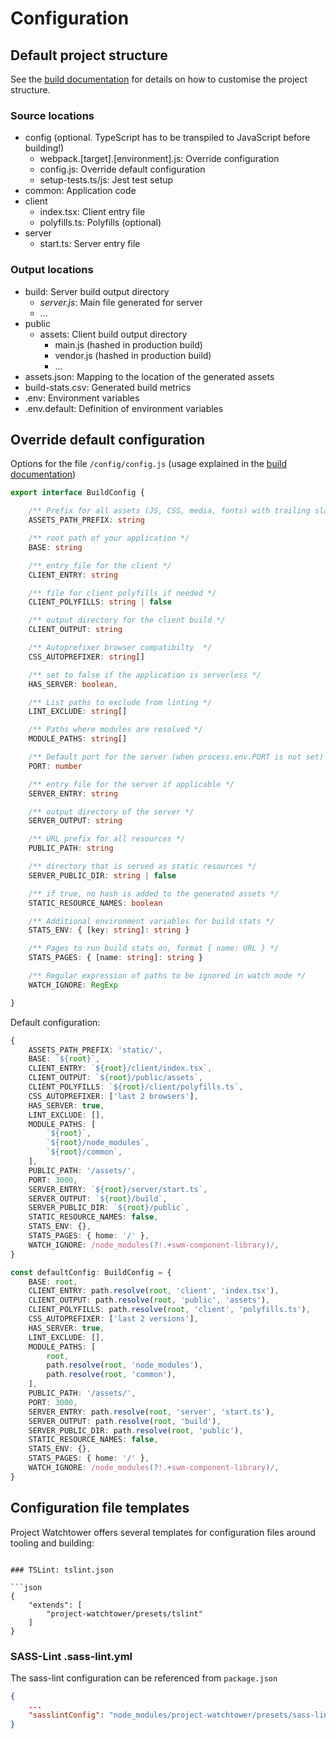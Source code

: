 # Configuration

## Default project structure

See the [build documentation](./build.md) for details on how to customise the project structure.

### Source locations

* config (optional. TypeScript has to be transpiled to JavaScript before building!)
    * webpack.[target].[environment].js: Override configuration
    * config.js: Override default configuration
    * setup-tests.ts/js: Jest test setup
* common: Application code
* client
    * index.tsx: Client entry file
    * polyfills.ts: Polyfills (optional)
* server
    * start.ts: Server entry file

### Output locations

* build: Server build output directory
    * *server.js*: Main file generated for server
    * ...
* public
    * assets: Client build output directory
        * main.js (hashed in production build)
        * vendor.js (hashed in production build)
        * ...
* assets.json: Mapping to the location of the generated assets
* build-stats.csv: Generated build metrics
* .env: Environment variables
* .env.default: Definition of environment variables

## Override default configuration

Options for the file  `/config/config.js` (usage explained in the [build documentation](./build.md))

```ts
export interface BuildConfig {

    /** Prefix for all assets (JS, CSS, media, fonts) with trailing slash */
    ASSETS_PATH_PREFIX: string

    /** root path of your application */
    BASE: string

    /** entry file for the client */
    CLIENT_ENTRY: string

    /** file for client polyfills if needed */
    CLIENT_POLYFILLS: string | false

    /** output directory for the client build */
    CLIENT_OUTPUT: string

    /** Autoprefixer browser compatibilty  */
    CSS_AUTOPREFIXER: string[]

    /** set to false if the application is serverless */
    HAS_SERVER: boolean,

    /** List paths to exclude from linting */
    LINT_EXCLUDE: string[]

    /** Paths where modules are resolved */
    MODULE_PATHS: string[]

    /** Default port for the server (when process.env.PORT is not set) */
    PORT: number

    /** entry file for the server if applicable */
    SERVER_ENTRY: string

    /** output directory of the server */
    SERVER_OUTPUT: string

    /** URL prefix for all resources */
    PUBLIC_PATH: string

    /** directory that is served as static resources */
    SERVER_PUBLIC_DIR: string | false

    /** if true, no hash is added to the generated assets */
    STATIC_RESOURCE_NAMES: boolean

    /** Additional environment variables for build stats */
    STATS_ENV: { [key: string]: string }

    /** Pages to run build stats on, format { name: URL } */
    STATS_PAGES: { [name: string]: string }

    /** Regular expression of paths to be ignored in watch mode */
    WATCH_IGNORE: RegExp

}
```

Default configuration:

```ts
{
    ASSETS_PATH_PREFIX: 'static/',
    BASE: `${root}`,
    CLIENT_ENTRY: `${root}/client/index.tsx`,
    CLIENT_OUTPUT: `${root}/public/assets`,
    CLIENT_POLYFILLS: `${root}/client/polyfills.ts`,
    CSS_AUTOPREFIXER: ['last 2 browsers'],
    HAS_SERVER: true,
    LINT_EXCLUDE: [],
    MODULE_PATHS: [
        `${root}`,
        `${root}/node_modules`,
        `${root}/common`,
    ],
    PUBLIC_PATH: '/assets/',
    PORT: 3000,
    SERVER_ENTRY: `${root}/server/start.ts`,
    SERVER_OUTPUT: `${root}/build`,
    SERVER_PUBLIC_DIR: `${root}/public`,
    STATIC_RESOURCE_NAMES: false,
    STATS_ENV: {},
    STATS_PAGES: { home: '/' },
    WATCH_IGNORE: /node_modules(?!.+swm-component-library)/,
}

const defaultConfig: BuildConfig = {
    BASE: root,
    CLIENT_ENTRY: path.resolve(root, 'client', 'index.tsx'),
    CLIENT_OUTPUT: path.resolve(root, 'public', 'assets'),
    CLIENT_POLYFILLS: path.resolve(root, 'client', 'polyfills.ts'),
    CSS_AUTOPREFIXER: ['last 2 versions'],
    HAS_SERVER: true,
    LINT_EXCLUDE: [],
    MODULE_PATHS: [
        root,
        path.resolve(root, 'node_modules'),
        path.resolve(root, 'common'),
    ],
    PUBLIC_PATH: '/assets/',
    PORT: 3000,
    SERVER_ENTRY: path.resolve(root, 'server', 'start.ts'),
    SERVER_OUTPUT: path.resolve(root, 'build'),
    SERVER_PUBLIC_DIR: path.resolve(root, 'public'),
    STATIC_RESOURCE_NAMES: false,
    STATS_ENV: {},
    STATS_PAGES: { home: '/' },
    WATCH_IGNORE: /node_modules(?!.+swm-component-library)/,
}
```

## Configuration file templates

Project Watchtower offers several templates for configuration files around tooling and building:

```

### TSLint: tslint.json

```json
{
    "extends": [
        "project-watchtower/presets/tslint"
    ]
}

```

### SASS-Lint .sass-lint.yml

The sass-lint configuration can be referenced from `package.json`

```json
{
    ...
    "sasslintConfig": "node_modules/project-watchtower/presets/sass-lint/.sass-lint.yml"
}
```
